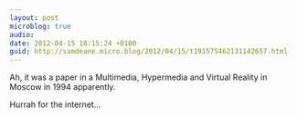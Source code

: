 ```yaml
---
layout: post
microblog: true
audio: 
date: 2012-04-15 18:15:24 +0100
guid: http://samdeane.micro.blog/2012/04/15/t191575462131142657.html
---
```

Ah, it was a paper in a Multimedia, Hypermedia and Virtual Reality in Moscow in 1994 apparently.

Hurrah for the internet...
